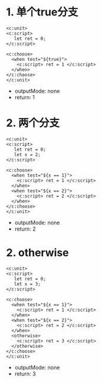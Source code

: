 # 1. 单个true分支

````xpl
<c:unit>
<c:script>
   let ret = 0;
</c:script>

<c:choose>
  <when test="${true}">
    <c:script> ret = 1 </c:script>
  </when>
</c:choose>
</c:unit>
````

* outputMode: none
* return: 1

# 2. 两个分支

````xpl
<c:unit>
<c:script>
   let ret = 0;
   let x = 2;
</c:script>

<c:choose>
  <when test="${x == 1}">
    <c:script> ret = 1 </c:script>
  </when>
  <when test="${x == 2}">
    <c:script> ret = 2 </c:script>
  </when>
</c:choose>
</c:unit>
````

* outputMode: none
* return: 2

# 2. otherwise

````xpl
<c:unit>
<c:script>
   let ret = 0;
   let x = 3;
</c:script>

<c:choose>
  <when test="${x == 1}">
    <c:script> ret = 1 </c:script>
  </when>
  <when test="${x == 2}">
    <c:script> ret = 2 </c:script>
  </when>
  <otherwise>
    <c:script> ret = 3 </c:script>
  </otherwise>
</c:choose>
</c:unit>
````

* outputMode: none
* return: 3
